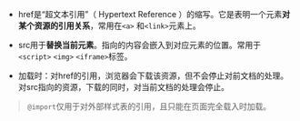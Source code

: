  * href是“超文本引用”（ Hypertext Reference ）的缩写。它是表明一个元素**对某个资源的引用关系**，常用在`<a>` 和`<link>`元素上。
 
 * src用于**替换当前元素**。指向的内容会嵌入到对应元素的位置。常用于`<script>` `<img>` `<iframe>`标签。

 * 加载时：对href的引用，浏览器会下载该资源，但不会停止对前文档的处理。对src指向的资源，下载的同时，对当前文档的处理会停止。

 > `@import`仅用于对外部样式表的引用，且只能在页面完全载入时加载。